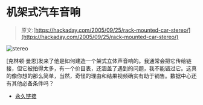 # 机架式汽车音响

> 原文:[https://hackaday.com/2005/09/25/rack-mounted-car-stereo/](https://hackaday.com/2005/09/25/rack-mounted-car-stereo/)

![stereo](../Images/d320bc611291f458499f59e5a7f7913e.png)

[克林顿·曼恩]发来了他是如何建造一个架式立体声音响的。我通常会把它传给链接，但它被拍得太多，有一个价目表，还涵盖了遇到的问题，我不能错过它。这真的像你想的那么简单，当然，奇怪的理由和结果视频确实有助于销售。数据中心还有其他必备条件吗？

*   [永久链接](http://www.clintonmann.com/projects/nr1.asp)